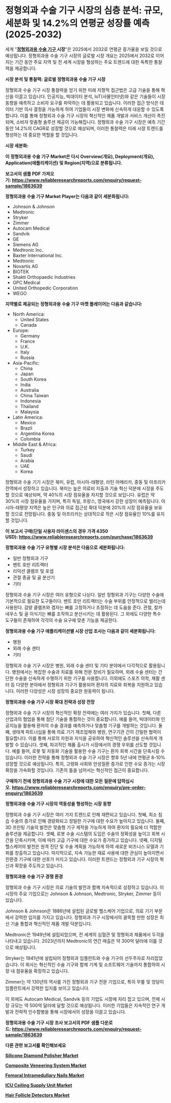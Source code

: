 <p><h1>정형외과 수술 기구 시장의 심층 분석: 규모, 세분화 및 14.2%의 연평균 성장률 예측 (2025-2032)</h1></p><p>세계 "<strong><a href="https://www.reliableresearchreports.com/orthopedic-surgical-instruments-r1863639?utm_campaign=105&utm_medium=8&utm_source=Github&utm_content=ia&utm_term=05032025&utm_id=orthopedic-surgical-instruments">정형외과용 수술 기구&nbsp;</a></strong><strong>시장</strong>"은 2025에서 2032로 연평균 증가율을 보일 것으로 예상됩니다. 정형외과용 수술 기구 시장의 글로벌 시장 개요는 2025에서 2032로 이어지는 기간 동안 주요 지역 및 전 세계 시장을 형성하는 주요 트렌드에 대한 독특한 통찰력을 제공합니다.</p>
<p><strong>시장 분석 및 통찰력: 글로벌 정형외과용 수술 기구 시장</strong></p>
<p><p>정형외과 수술 기구 시장 통찰력을 얻기 위한 미래 지향적 접근법은 고급 기술을 통해 혁신을 이끌고 있습니다. 인공지능, 빅데이터 분석, IoT(사물인터넷)와 같은 기술들이 시장 동향을 예측하고 소비자 요구를 파악하는 데 활용되고 있습니다. 이러한 접근 방식은 데이터 기반 의사 결정을 가능하게 하여 기업들이 시장 변화에 신속하게 대응할 수 있도록 합니다. 이를 통해 정형외과 수술 기구 시장의 혁신적인 제품 개발과 서비스 개선이 촉진되며, 소비자 맞춤형 솔루션 제공이 가능해집니다. 정형외과 수술 기구 시장은 예측 기간 동안 14.2%의 CAGR로 성장할 것으로 예상되며, 이러한 통찰력은 미래 시장 트렌드를 형성하는 데 중요한 역할을 할 것입니다.</p><a href="%7CAUTHORITHY_DOMAIN_URL%7C?utm_campaign=105&utm_medium=8&utm_source=Github&utm_content=ia&utm_term=05032025&utm_id=orthopedic-surgical-instruments"></a></p>
<p><strong>시장 세분화:</strong></p>
<p><strong>이 정형외과용 수술 기구 Market은 다시 Overview(개요), Deployment(개요), Application(애플리케이션) 및 Region(지역)으로 분류됩니다.</strong></p>
<p><strong>보고서의 샘플 PDF 가져오기:&nbsp;<a href="https://www.reliableresearchreports.com/enquiry/request-sample/1863639?utm_campaign=105&utm_medium=8&utm_source=Github&utm_content=ia&utm_term=05032025&utm_id=orthopedic-surgical-instruments">https://www.reliableresearchreports.com/enquiry/request-sample/1863639</a></strong><strong></strong></p>
<p><strong>정형외과용 수술 기구 Market Player는 다음과 같이 세분화됩니다:</strong></p>
<p><ul><li>Johnson & Johnson</li><li>Medtronic</li><li>Stryker</li><li>Zimmer</li><li>Autocam Medical</li><li>Sandvik</li><li>GE</li><li>Siemens AG</li><li>Medtronic Inc.</li><li>Baxter International Inc.</li><li>Medtronic</li><li>Novartis AG</li><li>BIOTEK</li><li>Shakti Orthopaedic Industries</li><li>GPC Medical</li><li>United Orthopedic Corporation</li><li>WEGO</li></ul></p>
<p><strong>지역별로 제공되는 정형외과용 수술 기구 마켓 플레이어는 다음과 같습니다:</strong></p>
<p><ul>
    <li>
        North America:
        <ul>
            <li>United States</li>
            <li>Canada</li>
        </ul>
    </li>
    <li>
        Europe:
        <ul>
            <li>Germany</li>
            <li>France</li>
            <li>U.K.</li>
            <li>Italy</li>
            <li>Russia</li>
        </ul>
    </li>
    <li>
        Asia-Pacific:
        <ul>
            <li>China</li>
            <li>Japan</li>
            <li>South Korea</li>
            <li>India</li>
            <li>Australia</li>
            <li>China Taiwan</li>
            <li>Indonesia</li>
            <li>Thailand</li>
            <li>Malaysia</li>
        </ul>
    </li>
    <li>
        Latin America:
        <ul>
            <li>Mexico</li>
            <li>Brazil</li>
            <li>Argentina Korea</li>
            <li>Colombia</li>
        </ul>
    </li>
    <li>
        Middle East & Africa:
        <ul>
            <li>Turkey</li>
            <li>Saudi</li>
            <li>Arabia</li>
            <li>UAE</li>
            <li>Korea</li>
        </ul>
    </li>
    </ul></p>
<p><p>정형외과 수술 기기 시장은 북미, 유럽, 아시아-태평양, 라틴 아메리카, 중동 및 아프리카 전역에서 성장하고 있습니다. 북미는 높은 의료비 지출과 기술 혁신 덕분에 시장을 주도할 것으로 예상되며, 약 40%의 시장 점유율을 차지할 것으로 보입니다. 유럽은 약 30%의 시장 점유율을 가지며, 특히 독일, 프랑스, 영국에서 강한 성장이 예측됩니다. 아시아-태평양 지역은 높은 인구와 의료 접근성 확대 덕분에 20%의 시장 점유율을 보유할 것으로 전망됩니다. 중동 및 아프리카는 상대적으로 작은 시장 점유율인 10%를 유지할 것입니다.</p></p>
<p><strong>이 보고서 구매(단일 사용자 라이센스의 경우 가격 4350 USD):&nbsp;<a href="https://www.reliableresearchreports.com/purchase/1863639?utm_campaign=105&utm_medium=8&utm_source=Github&utm_content=ia&utm_term=05032025&utm_id=orthopedic-surgical-instruments">https://www.reliableresearchreports.com/purchase/1863639</a></strong></p>
<p><strong>정형외과용 수술 기구 유형별 시장 분석은 다음으로 세분화됩니다:</strong></p>
<p><ul><li>일반 정형외과 기구</li><li>벤트 호만 리트랙터</li><li>리덕션 클램프 및 포셉</li><li>관절 종골 및 골 분산기</li><li>기타</li></ul></p>
<p><p>정형외과 수술 기구 시장은 여러 유형으로 나뉜다. 일반 정형외과 기구는 다양한 수술에 기본적으로 필요한 도구들이다. 벤트 호만 리트랙터는 수술 부위를 안정적으로 벌리는데 사용된다. 감량 클램프와 겸자는 뼈를 고정하거나 조정하는 데 도움을 준다. 관절, 칼카네우스 및 골 이식기는 뼈를 조작하고 분산시키는 데 활용된다. 그 외에도 다양한 특수 도구들이 존재하여 각각의 수술 요구에 맞춘 기능을 제공한다.</p></p>
<p><strong>정형외과용 수술 기구 애플리케이션별 시장 산업 조사는 다음과 같이 세분화됩니다:</strong></p>
<p><ul><li>병원</li><li>외래 수술 센터</li><li>기타</li></ul></p>
<p><p>정형외과 수술 기구 시장은 병원, 외래 수술 센터 및 기타 분야에서 다각적으로 활용됩니다. 병원에서는 복잡한 수술과 치료를 위해 전문 장비가 필요하며, 외래 수술 센터는 간단한 수술을 신속하게 수행하기 위한 기구를 사용합니다. 이외에도 스포츠 의학, 재활 센터 등 다양한 분야에서 정형외과 기구가 활용되어 환자의 치료와 회복을 지원하고 있습니다. 이러한 다양성은 시장 성장의 중요한 원동력이 됩니다.</p></p>
<p><strong>정형외과용 수술 기구 시장 확대 전략과 성장 전망</strong></p>
<p><p>정형외과 수술 기구 시장의 혁신적인 확장 전략에는 여러 가지가 있습니다. 첫째, 다른 산업과의 협업을 통해 첨단 기술을 통합하는 것이 중요합니다. 예를 들어, 빅데이터와 인공지능을 활용해 환자의 수술 결과를 예측하거나 맞춤형 기구를 개발하는 것입니다. 둘째, 생태계 파트너십을 통해 의료 기기 제조업체와 병원, 연구기관 간의 긴밀한 협력이 필요합니다. 이를 통해 서로의 자원과 지식을 공유하여 혁신적인 솔루션을 신속하게 개발할 수 있습니다. 셋째, 파괴적인 제품 출시가 시장에서의 경쟁 우위를 선도할 것입니다. 예를 들어, 로봇 및 자동화 기술을 활용한 수술 기구는 환자 회복 시간을 단축시킬 수 있습니다. 이러한 전략을 통해 정형외과 수술 기구 시장은 향후 5년 내에 연평균 8-10% 성장할 것으로 예상됩니다. 특히, 고령화 사회와 만성질환 증가로 인한 수요 증가는 시장 확장을 가속화할 것입니다. 기존의 틀을 넘어서는 혁신적인 접근이 중요합니다.</p></p>
<p><strong>구매하기 전에 정형외과용 수술 기구 시장에 대한 모든 질문에 답하십시오.&nbsp;<a href="https://www.reliableresearchreports.com/enquiry/pre-order-enquiry/1863639?utm_campaign=105&utm_medium=8&utm_source=Github&utm_content=ia&utm_term=05032025&utm_id=orthopedic-surgical-instruments">https://www.reliableresearchreports.com/enquiry/pre-order-enquiry/1863639</a></strong><strong></strong></p>
<p><strong>정형외과용 수술 기구 시장의 역동성을 형성하는 시장 동향</strong></p>
<p><p>정형외과 수술 기구 시장은 여러 가지 트렌드로 인해 재편되고 있습니다. 첫째, 최소 침습 수술의 증가로 인해 경량화되고 정밀한 기구에 대한 수요가 높아지고 있습니다. 둘째, 3D 프린팅 기술의 발전은 맞춤형 기구 제작을 가능하게 하여 환자의 필요에 더 적합한 솔루션을 제공합니다. 셋째, 로봇 수술 시스템의 도입은 수술의 정확성을 높이고 회복 시간을 단축시키며, 이에 따라 고급 기구에 대한 수요가 증가하고 있습니다. 넷째, 디지털 헬스케어의 발전은 원격 진단 및 수술 계획을 가능하게 하여 새로운 비즈니스 모델과 기회를 창출하고 있습니다. 마지막으로, 지속 가능한 재료 사용에 대한 관심이 높아지면서 친환경 기구에 대한 선호가 커지고 있습니다. 이러한 트렌드는 정형외과 기구 시장의 혁신과 확장을 주도하고 있습니다.</p></p>
<p><strong>정형외과용 수술 기구 경쟁 환경</strong></p>
<p><p>정형외과 수술 기구 시장은 의료 기술의 발전과 함께 지속적으로 성장하고 있습니다. 이 시장의 주요 기업으로는 Johnson & Johnson, Medtronic, Stryker, Zimmer 등이 있습니다. </p><p>Johnson & Johnson은 1886년에 설립된 글로벌 헬스케어 기업으로, 의료 기기 부문에서 강력한 입지를 가지고 있습니다. 정형외과 기구 시장에서의 괄목할 만한 성장은 최신 기술 통합과 혁신적인 제품 개발 덕분입니다.</p><p>Medtronic은 1949년에 설립되었으며, 전 세계의 심혈관 및 정형외과 제품에서 두각을 나타내고 있습니다. 2023년까지 Medtronic의 연간 매출은 약 300억 달러에 이를 것으로 예상됩니다. </p><p>Stryker는 1941년에 설립되어 정형외과 임플란트와 수술 기구의 선두주자로 자리잡았습니다. 이 회사는 혁신적인 수술 기구와 함께 기계 및 소프트웨어 기술까지 통합하여 시장 내 점유율을 확장하고 있습니다. </p><p>Zimmer는 약 130년의 역사를 가진 정형외과 기구 전문 기업으로, 특히 무릎 및 엉덩이 임플란트에서 강력한 입지를 보이고 있습니다. </p><p>이 외에도 Autocam Medical, Sandvik 등의 기업도 시장에 자리 잡고 있으며, 전체 시장 규모는 약 500억 달러에 달할 것으로 예상됩니다. 이러한 기업들은 지속적인 연구 개발과 전략적 인수합병을 통해 시장에서의 성장을 이끌고 있습니다.</p></p>
<p><strong>정형외과용 수술 기구 시장 조사 보고서의 PDF 샘플 다운로드:&nbsp;<a href="https://www.reliableresearchreports.com/enquiry/request-sample/1863639?utm_campaign=105&utm_medium=8&utm_source=Github&utm_content=ia&utm_term=05032025&utm_id=orthopedic-surgical-instruments">https://www.reliableresearchreports.com/enquiry/request-sample/1863639</a></strong></p>
<p><strong></strong></p>
<p><strong></strong></p>
<p><strong></strong></p>
<p><strong></strong></p>
<p><strong>다른 관련 보고서를 확인해보세요</strong></p>
<p><strong><p><a href="https://github.com/olgacjawbr/Market-Research-Report-List-1/blob/main/silicone-diamond-polisher-market.md?utm_campaign=105&utm_medium=8&utm_source=Github&utm_content=ia&utm_term=05032025&utm_id=orthopedic-surgical-instruments">Silicone Diamond Polisher Market</a></p><p><a href="https://github.com/latzerelfigo48/Market-Research-Report-List-1/blob/main/composite-veneering-system-market.md?utm_campaign=105&utm_medium=8&utm_source=Github&utm_content=ia&utm_term=05032025&utm_id=orthopedic-surgical-instruments">Composite Veneering System Market</a></p><p><a href="https://github.com/reahmmunises/Market-Research-Report-List-1/blob/main/femoral-intramedullary-nails-market.md?utm_campaign=105&utm_medium=8&utm_source=Github&utm_content=ia&utm_term=05032025&utm_id=orthopedic-surgical-instruments">Femoral Intramedullary Nails Market</a></p><p><a href="https://github.com/jugutstam/Market-Research-Report-List-1/blob/main/icu-ceiling-supply-unit-market.md?utm_campaign=105&utm_medium=8&utm_source=Github&utm_content=ia&utm_term=05032025&utm_id=orthopedic-surgical-instruments">ICU Ceiling Supply Unit Market</a></p><p><a href="https://github.com/moratronak3q/Market-Research-Report-List-1/blob/main/hair-follicle-detectors-market.md?utm_campaign=105&utm_medium=8&utm_source=Github&utm_content=ia&utm_term=05032025&utm_id=orthopedic-surgical-instruments">Hair Follicle Detectors Market</a></p></strong></p>